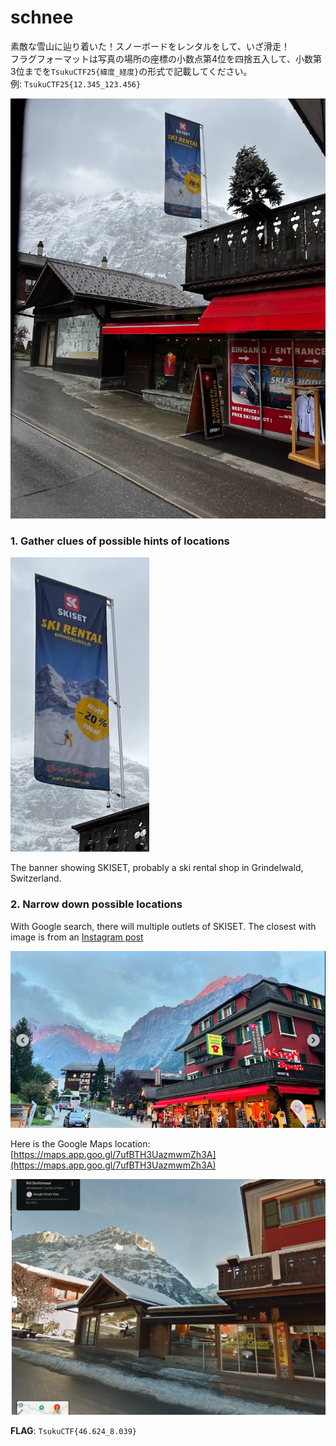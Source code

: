# schnee

素敵な雪山に辿り着いた！スノーボードをレンタルをして、いざ滑走！  
フラグフォーマットは写真の場所の座標の小数点第4位を四捨五入して、小数第3位までを`TsukuCTF25{緯度_経度}`の形式で記載してください。  
例: `TsukuCTF25{12.345_123.456}`

![schnee](schnee.jpg)

### 1. Gather clues of possible hints of locations

![img0.png](img0.png)

The banner showing SKISET, probably a ski rental shop in Grindelwald, Switzerland.

### 2. Narrow down possible locations
With Google search, there will multiple outlets of SKISET. The closest with image is from an [Instagram post](https://www.instagram.com/p/DAoNti2TZWd/?img_index=7)

![img1.png](img1.png)

Here is the Google Maps location: [https://maps.app.goo.gl/7ufBTH3UazmwmZh3A](https://maps.app.goo.gl/7ufBTH3UazmwmZh3A)

![img2.png](img2.png)

**FLAG**: `TsukuCTF{46.624_8.039}`


